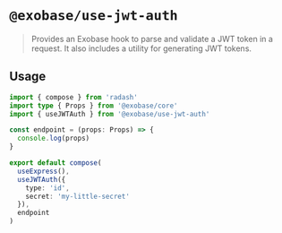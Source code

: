 # `@exobase/use-jwt-auth`

> Provides an Exobase hook to parse and validate a JWT token in a request. It also includes a utility for generating JWT tokens.

## Usage

```ts
import { compose } from 'radash'
import type { Props } from '@exobase/core'
import { useJWTAuth } from '@exobase/use-jwt-auth'

const endpoint = (props: Props) => {
  console.log(props)
}

export default compose(
  useExpress(),
  useJWTAuth({
    type: 'id',
    secret: 'my-little-secret'
  }),
  endpoint
)
```
